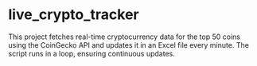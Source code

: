 # live_crypto_tracker
 This project fetches real-time cryptocurrency data for the top 50 coins using the CoinGecko API and updates it in an Excel file every minute. The script runs in a loop, ensuring continuous updates.
